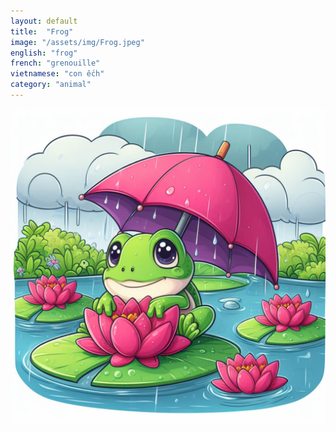 ```yaml
---
layout: default
title:  "Frog"
image: "/assets/img/Frog.jpeg"
english: "frog"
french: "grenouille"
vietnamese: "con ếch"
category: "animal"
---
```


![Frog](/assets/img/Frog.jpeg)
